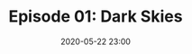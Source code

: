 ---
layout: post
title: "Episode 01: Dark Skies"
date: 2020-05-22 23:00
file: https://archive.org/download/spookbox-episode-one-compressed/Spookbox%20Episode%20One%20Compressed.mp3
summary: "Quick exerpt of episode"
description: "Longer information"
duration: "how long in minutes and seconds" 
length: "in seconds"
explicit: "yes" 
keywords: "horror, movie, podcast"
block: "no" 
voices: "Heather, Conor, Daf"
---